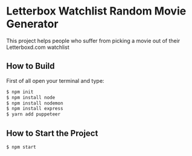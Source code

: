 # Letterbox Watchlist Random Movie Generator
This project helps people who suffer from picking a movie out of their Letterboxd.com watchlist

## How to Build
First of all open your terminal and type:
```bash
$ npm init
$ npm install node
$ npm install nodemon
$ npm install express
$ yarn add puppeteer
```
## How to Start the Project

```bash
$ npm start
```




